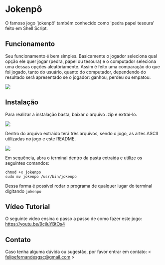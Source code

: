 # Jokenpô
  O famoso jogo 'jokenpô' também conhecido como 'pedra papel tesoura' feito em Shell Script.
  
## Funcionamento
  Seu funcionamento é bem simples. Basicamente o jogador seleciona qual opção ele quer jogar (pedra, papel ou
tesoura) e o computador seleciona uma dessas opções aleatóriamente. Assim é feito uma comparação do que foi
jogado, tanto do usuário, quanto do computador, dependendo do resultado será apresentado se o jogador: ganhou,
perdeu ou empatou.

<img src='https://i.imgur.com/1fAvzJL.png' align='mid'>

## Instalação
  Para realizar a instalação basta, baixar o arquivo .zip e extraí-lo. 
  
<img src='https://i.imgur.com/vjNGcHE.png'>

  Dentro do arquivo extraido terá três arquivos, sendo o jogo, as artes ASCII utilizadas no jogo e este README.
  
<img src='https://i.imgur.com/J3ICHBj.png' >

  Em sequência, abra o terminal dentro da pasta extraida e utilize os seguintes comandos:
  ```
  chmod +x jokenpo
  sudo mv jokenpo /usr/bin/jokenpo
  ```
  Dessa forma é possível rodar o programa de qualquer lugar do terminal digitando ```jokenpo```
  
## Vídeo Tutorial
   O seguinte vídeo ensina o passo a passo de como fazer este jogo:
   https://youtu.be/9cjluYBtOs4
   
## Contato
  Caso tenha alguma dúvida ou sugestão, por favor entrar em contato: < felipefernandesgsc@gmail.com >

